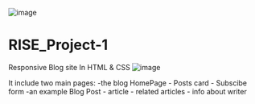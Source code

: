 ![image](https://user-images.githubusercontent.com/61493052/196038197-04242434-02b3-40c1-b0b5-4b25a7935217.png)
# RISE_Project-1
 Responsive Blog site In HTML & CSS
![image](https://user-images.githubusercontent.com/61493052/208414918-fdcd515f-7fe0-4499-b13c-89d5755493d5.png)

 It include two main pages:
   -the blog HomePage
     - Posts card
     - Subscibe form
   -an example Blog Post
     - article 
     - related articles 
     - info about writer
